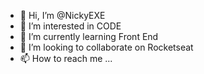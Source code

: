 - 👋 Hi, I’m @NickyEXE
- 👀 I’m interested in CODE
- 🌱 I’m currently learning Front End
- 💞️ I’m looking to collaborate on Rocketseat
- 📫 How to reach me ...

<!---
NickyRize/NickyRize is a ✨ special ✨ repository because its `README.md` (this file) appears on your GitHub profile.
You can click the Preview link to take a look at your changes.
--->
